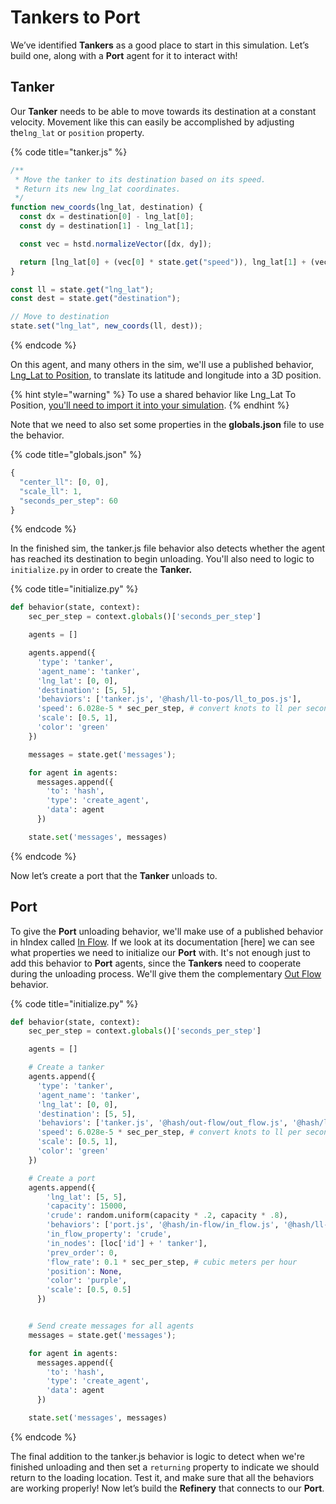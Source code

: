 # Tankers to Port

We’ve identified **Tankers** as a good place to start in this simulation. Let’s build one, along with a **Port** agent for it to interact with!

## Tanker

Our **Tanker** needs to be able to move towards its destination at a constant velocity. Movement like this can easily be accomplished by adjusting the`lng_lat` or `position` property.

{% code title="tanker.js" %}
```javascript
/**
 * Move the tanker to its destination based on its speed.
 * Return its new lng_lat coordinates.
 */
function new_coords(lng_lat, destination) {
  const dx = destination[0] - lng_lat[0];
  const dy = destination[1] - lng_lat[1];

  const vec = hstd.normalizeVector([dx, dy]);

  return [lng_lat[0] + (vec[0] * state.get("speed")), lng_lat[1] + (vec[1] * state.get("speed"))]
}

const ll = state.get("lng_lat");
const dest = state.get("destination");

// Move to destination
state.set("lng_lat", new_coords(ll, dest));
```
{% endcode %}

On this agent, and many others in the sim, we'll use a published behavior, [Lng\_Lat to Position](https://hash.ai/@hash/ll-to-pos/overview), to translate its latitude and longitude into a 3D position.

{% hint style="warning" %}
To use a shared behavior like Lng\_Lat To Position, [you'll need to import it into your simulation](../../../../creating-simulations/behaviors/composable-behaviors.md#importing-a-behavior).
{% endhint %}

Note that we need to also set some properties in the **globals.json** file to use the behavior.

{% code title="globals.json" %}
```javascript
{
  "center_ll": [0, 0],
  "scale_ll": 1,
  "seconds_per_step": 60
}
```
{% endcode %}

In the finished sim, the tanker.js file behavior also detects whether the agent has reached its destination to begin unloading. You'll also need to logic to `initialize.py` in order to create the **Tanker.**

{% code title="initialize.py" %}
```python
def behavior(state, context):
    sec_per_step = context.globals()['seconds_per_step']

    agents = []

    agents.append({
      'type': 'tanker',
      'agent_name': 'tanker',
      'lng_lat': [0, 0],
      'destination': [5, 5],
      'behaviors': ['tanker.js', '@hash/ll-to-pos/ll_to_pos.js'],
      'speed': 6.028e-5 * sec_per_step, # convert knots to ll per second
      'scale': [0.5, 1],
      'color': 'green'
    })

    messages = state.get('messages');

    for agent in agents:
      messages.append({
        'to': 'hash', 
        'type': 'create_agent',
        'data': agent
      })

    state.set('messages', messages)
```
{% endcode %}

Now let’s create a port that the **Tanker** unloads to.

## Port

To give the **Port** unloading behavior, we'll make use of a published behavior in hIndex called [In Flow](https://hash.ai/@hash/in-flow). If we look at its documentation \[here\] we can see what properties we need to initialize our **Port** with. It's not enough just to add this behavior to **Port** agents, since the **Tankers** need to cooperate during the unloading process. We'll give them the complementary [Out Flow](https://hash.ai/@hash/out-flow) behavior.

{% code title="initialize.py" %}
```python
def behavior(state, context):
    sec_per_step = context.globals()['seconds_per_step']

    agents = []

    # Create a tanker
    agents.append({
      'type': 'tanker',
      'agent_name': 'tanker',
      'lng_lat': [0, 0],
      'destination': [5, 5],
      'behaviors': ['tanker.js', '@hash/out-flow/out_flow.js', '@hash/ll-to-pos/ll_to_pos.js'],
      'speed': 6.028e-5 * sec_per_step, # convert knots to ll per second
      'scale': [0.5, 1],
      'color': 'green'
    })

    # Create a port
    agents.append({
        'lng_lat': [5, 5],
        'capacity': 15000,
        'crude': random.uniform(capacity * .2, capacity * .8),
        'behaviors': ['port.js', '@hash/in-flow/in_flow.js', '@hash/ll-to-pos/ll_to_pos.js'],
        'in_flow_property': 'crude',
        'in_nodes': [loc['id'] + ' tanker'],
        'prev_order': 0,
        'flow_rate': 0.1 * sec_per_step, # cubic meters per hour
        'position': None,
        'color': 'purple',
        'scale': [0.5, 0.5]
      })


    # Send create messages for all agents
    messages = state.get('messages');

    for agent in agents:
      messages.append({
        'to': 'hash', 
        'type': 'create_agent',
        'data': agent
      })

    state.set('messages', messages)
```
{% endcode %}

The final addition to the tanker.js behavior is logic to detect when we're finished unloading and then set a `returning` property to indicate we should return to the loading location. Test it, and make sure that all the behaviors are working properly! Now let’s build the **Refinery** that connects to our **Port**.

